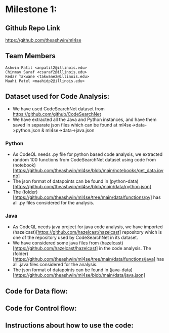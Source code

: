 
# Milestone 1:
## Github Repo Link
https://github.com/theashwin/ml4se

## Team Members
```
Ashwin Patil <anpatil2@illinois.edu>
Chinmay Saraf <csaraf2@illinois.edu>
Kedar Takwane <takwane2@illinois.edu>
Maahi Patel <maahidp2@illinois.edu>
```

## Dataset used for Code Analysis:
- We have used CodeSearchNet dataset from https://github.com/github/CodeSearchNet<br>
- We have extracted all the Java and Python instances, and have them saved in separate json files which can be found at ml4se->data->python.json & ml4se->data->java.json<br>
### Python
- As CodeQL needs .py file for python based code analysis, we extracted random 100 functions from CodeSearchNet dataset using code from (notebook)[https://github.com/theashwin/ml4se/blob/main/notebooks/get_data.ipynb]
- The json format of datapoints can be found in (python-data)[https://github.com/theashwin/ml4se/blob/main/data/python.json]
- The (folder)[https://github.com/theashwin/ml4se/tree/main/data/functions/py] has all .py files considered for the analysis.
### Java
- As CodeQL needs java project for java code analysis, we have imported (hazelcast)[https://github.com/hazelcast/hazelcast] repository which is one of the repository used by CodeSearchNet in its dataset.
- We have considered some java files from (hazelcast)[https://github.com/hazelcast/hazelcast] in the code analysis. The (folder)[https://github.com/theashwin/ml4se/tree/main/data/functions/java] has all .java files considered for the analysis.
- The json format of datapoints can be found in (java-data)[https://github.com/theashwin/ml4se/blob/main/data/java.json]


## Code for Data flow:
## Code for Control flow:
## Instructions about how to use the code: 
